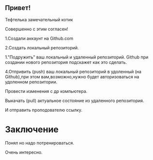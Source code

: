 ## Привет!

Тефтелька замечательный котик

Совершенно с этим согласен!

1.Создали аккаунт на Github.com

2.Создать локальный репозиторий.

1."Подружить" ваш локальный и удаленный репозиторий. Github при создании нового репозитория подскажет как это сделать.

4.Отпривить (push) ваш локальный репозиторий в удоленный (на Github),при этом вам,возможно,нужно будет авторизоваться на удоленном репозитории.

Провести изменения с др компьютера.

Выкачать (pull) актуальное состояние из удаленного репозитория.

И отправить проподователю ссылку.

# Заключение

Понял но надо потренироваться.

Очень интересно.
